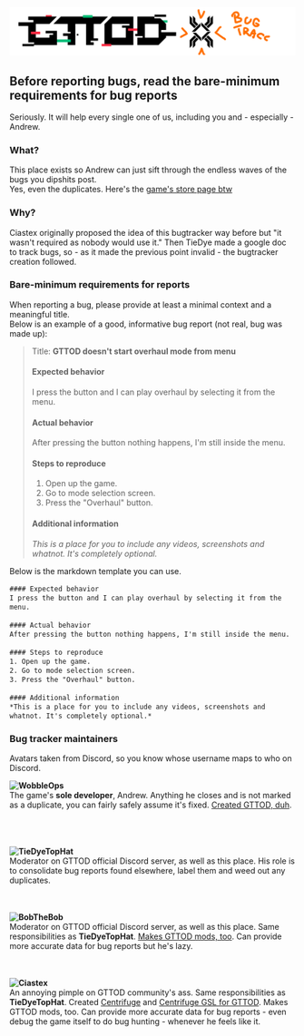 ![img](https://github.com/Ciastex/ArcadeCoinBugCentral/blob/master/gttod_bugtracc.png)

## Before reporting bugs, read the bare-minimum requirements for bug reports
Seriously. It will help every single one of us, including you and - especially - Andrew.

### What?
This place exists so Andrew can just sift through the endless waves of the bugs you dipshits post.  
Yes, even the duplicates. Here's the [game's store page btw](https://store.steampowered.com/app/541200/Get_To_The_Orange_Door)

### Why?
Ciastex originally proposed the idea of this bugtracker way before but "it wasn't required as nobody would use it." Then TieDye made a google doc to track bugs, so - as it made the previous point invalid - the bugtracker creation followed.

### Bare-minimum requirements for reports
When reporting a bug, please provide at least a minimal context and a meaningful title.  
Below is an example of a good, informative bug report (not real, bug was made up):

> Title: **GTTOD doesn't start overhaul mode from menu**
> #### Expected behavior
> I press the button and I can play overhaul by selecting it from the menu.  
>   
> #### Actual behavior
> After pressing the button nothing happens, I'm still inside the menu.  
>  
> #### Steps to reproduce
> 1. Open up the game.
> 2. Go to mode selection screen.
> 3. Press the "Overhaul" button.
>  
> #### Additional information
> *This is a place for you to include any videos, screenshots and whatnot. It's completely optional.*

Below is the markdown template you can use.
```
#### Expected behavior
I press the button and I can play overhaul by selecting it from the menu.  
   
#### Actual behavior
After pressing the button nothing happens, I'm still inside the menu.  
  
#### Steps to reproduce
1. Open up the game.
2. Go to mode selection screen.
3. Press the "Overhaul" button.
  
#### Additional information
*This is a place for you to include any videos, screenshots and whatnot. It's completely optional.*
```

### Bug tracker maintainers  
Avatars taken from Discord, so you know whose username maps to who on Discord.  
  
**WobbleOps**<img align="left" src="https://cdn.discordapp.com/avatars/167748753263034368/a_32ebd62073f5555a7ddefbafb0bf4903.png?size=128"></img>  
The game's **sole developer**, Andrew. Anything he closes and is not marked as a duplicate, you can fairly safely assume it's fixed. [Created GTTOD, duh](https://store.steampowered.com/app/541200/Get_To_The_Orange_Door).
&nbsp;  
&nbsp;    
&nbsp;  

**TieDyeTopHat**<img align="left" src="https://cdn.discordapp.com/avatars/143132670052794378/bd36ae1fb7f916e540faa5e7c4879434.png?size=128"></img>  
Moderator on GTTOD official Discord server, as well as this place. His role is to consolidate bug reports found elsewhere, label them and weed out any duplicates.
&nbsp;  
&nbsp;  
&nbsp;  

**BobTheBob**<img align="left" src="https://cdn.discordapp.com/avatars/239314727937900544/be7b2df2b44213df48c1f073d9ccf363.png?size=128"></img>    
Moderator on GTTOD official Discord server, as well as this place. Same responsibilities as **TieDyeTopHat**. [Makes GTTOD mods, too](https://github.com/BobTheBob9?tab=repositories). Can provide more accurate data for bug reports but he's lazy.  
&nbsp;  
&nbsp;  

**Ciastex**<img align="left" src="https://cdn.discordapp.com/avatars/85162981125541888/e6280c8e57fda9fe6660102c2868e6f0.png?size=128"></img>   
An annoying pimple on GTTOD community's ass. Same responsibilities as **TieDyeTopHat**. Created [Centrifuge](https://github.com/Ciastex/Centrifuge#readme) and [Centrifuge GSL for GTTOD](https://github.com/Ciastex/Centrifuge.GTTOD). Makes GTTOD mods, too. Can provide more accurate data for bug reports - even debug the game itself to do bug hunting - whenever he feels like it.
&nbsp;  
&nbsp;  
&nbsp; 
    
